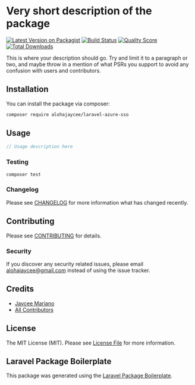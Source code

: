 # Very short description of the package

[![Latest Version on Packagist](https://img.shields.io/packagist/v/alohajaycee/laravel-azure-sso.svg?style=flat-square)](https://packagist.org/packages/alohajaycee/laravel-azure-sso)
[![Build Status](https://img.shields.io/travis/alohajaycee/laravel-azure-sso/master.svg?style=flat-square)](https://travis-ci.org/alohajaycee/laravel-azure-sso)
[![Quality Score](https://img.shields.io/scrutinizer/g/alohajaycee/laravel-azure-sso.svg?style=flat-square)](https://scrutinizer-ci.com/g/alohajaycee/laravel-azure-sso)
[![Total Downloads](https://img.shields.io/packagist/dt/alohajaycee/laravel-azure-sso.svg?style=flat-square)](https://packagist.org/packages/alohajaycee/laravel-azure-sso)

This is where your description should go. Try and limit it to a paragraph or two, and maybe throw in a mention of what PSRs you support to avoid any confusion with users and contributors.

## Installation

You can install the package via composer:

```bash
composer require alohajaycee/laravel-azure-sso
```

## Usage

``` php
// Usage description here
```

### Testing

``` bash
composer test
```

### Changelog

Please see [CHANGELOG](CHANGELOG.md) for more information what has changed recently.

## Contributing

Please see [CONTRIBUTING](CONTRIBUTING.md) for details.

### Security

If you discover any security related issues, please email alohajaycee@gmail.com instead of using the issue tracker.

## Credits

- [Jaycee Mariano](https://github.com/alohajaycee)
- [All Contributors](../../contributors)

## License

The MIT License (MIT). Please see [License File](LICENSE.md) for more information.

## Laravel Package Boilerplate

This package was generated using the [Laravel Package Boilerplate](https://laravelpackageboilerplate.com).